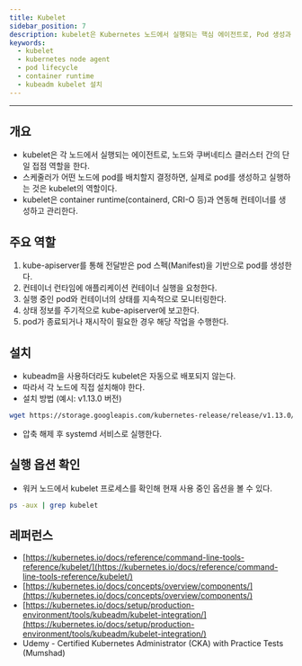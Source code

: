 ```yaml
---
title: Kubelet
sidebar_position: 7
description: kubelet은 Kubernetes 노드에서 실행되는 핵심 에이전트로, Pod 생성과 컨테이너 실행을 실제로 담당합니다. 이 글에서는 kubelet의 역할, 동작 방식, 설치 및 실행 옵션 확인 방법을 CKA 학습 기준으로 체계적으로 정리했습니다.
keywords:
  - kubelet
  - kubernetes node agent
  - pod lifecycle
  - container runtime
  - kubeadm kubelet 설치
---
```

---
## 개요

- kubelet은 각 노드에서 실행되는 에이전트로, 노드와 쿠버네티스 클러스터 간의 단일 접점 역할을 한다.
- 스케줄러가 어떤 노드에 pod를 배치할지 결정하면, 실제로 pod를 생성하고 실행하는 것은 kubelet의 역할이다.
- kubelet은 container runtime(containerd, CRI-O 등)과 연동해 컨테이너를 생성하고 관리한다.

## 주요 역할

1. kube-apiserver를 통해 전달받은 pod 스펙(Manifest)을 기반으로 pod를 생성한다.
2. 컨테이너 런타임에 애플리케이션 컨테이너 실행을 요청한다.
3. 실행 중인 pod와 컨테이너의 상태를 지속적으로 모니터링한다.
4. 상태 정보를 주기적으로 kube-apiserver에 보고한다.
5. pod가 종료되거나 재시작이 필요한 경우 해당 작업을 수행한다.

## 설치

- kubeadm을 사용하더라도 kubelet은 자동으로 배포되지 않는다.
- 따라서 각 노드에 직접 설치해야 한다.
- 설치 방법 (예시: v1.13.0 버전)
```bash
wget https://storage.googleapis.com/kubernetes-release/release/v1.13.0/bin/linux/amd64/kubelet
```
- 압축 해제 후 systemd 서비스로 실행한다.

## 실행 옵션 확인

- 워커 노드에서 kubelet 프로세스를 확인해 현재 사용 중인 옵션을 볼 수 있다.
```bash
ps -aux | grep kubelet
```

## 레퍼런스

- [https://kubernetes.io/docs/reference/command-line-tools-reference/kubelet/](https://kubernetes.io/docs/reference/command-line-tools-reference/kubelet/)
- [https://kubernetes.io/docs/concepts/overview/components/](https://kubernetes.io/docs/concepts/overview/components/)
- [https://kubernetes.io/docs/setup/production-environment/tools/kubeadm/kubelet-integration/](https://kubernetes.io/docs/setup/production-environment/tools/kubeadm/kubelet-integration/)
- Udemy - Certified Kubernetes Administrator (CKA) with Practice Tests (Mumshad)
